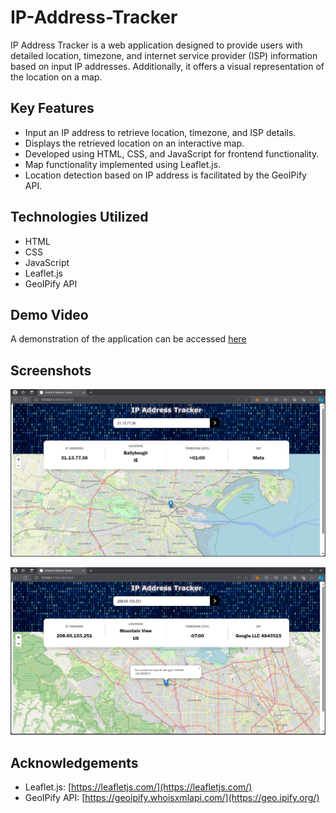 # IP-Address-Tracker

IP Address Tracker is a web application designed to provide users with detailed location, timezone, and internet service provider (ISP) information based on input IP addresses. Additionally, it offers a visual representation of the location on a map.

## Key Features

- Input an IP address to retrieve location, timezone, and ISP details.
- Displays the retrieved location on an interactive map.
- Developed using HTML, CSS, and JavaScript for frontend functionality.
- Map functionality implemented using Leaflet.js.
- Location detection based on IP address is facilitated by the GeoIPify API.

## Technologies Utilized

- HTML
- CSS
- JavaScript
- Leaflet.js
- GeoIPify API

## Demo Video

A demonstration of the application can be accessed [here](https://drive.google.com/file/d/1Hxb7DfSrsPDQetfZbk4mS8vq9AcSKGIM/view?usp=drivesdk) 

## Screenshots

![Screenshot 1](/images/Screenshot-1.png)

![Screenshot 2](/images/Screenshot-2.png)

## Acknowledgements

- Leaflet.js: [https://leafletjs.com/](https://leafletjs.com/)
- GeoIPify API: [https://geoipify.whoisxmlapi.com/](https://geo.ipify.org/)
